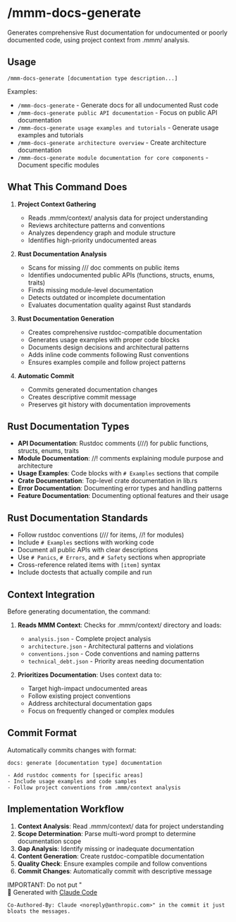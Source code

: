 # /mmm-docs-generate

Generates comprehensive Rust documentation for undocumented or poorly documented code, using project context from .mmm/ analysis.

## Usage

```
/mmm-docs-generate [documentation type description...]
```

Examples:
- `/mmm-docs-generate` - Generate docs for all undocumented Rust code
- `/mmm-docs-generate public API documentation` - Focus on public API documentation
- `/mmm-docs-generate usage examples and tutorials` - Generate usage examples and tutorials
- `/mmm-docs-generate architecture overview` - Create architecture documentation
- `/mmm-docs-generate module documentation for core components` - Document specific modules

## What This Command Does

1. **Project Context Gathering**
   - Reads .mmm/context/ analysis data for project understanding
   - Reviews architecture patterns and conventions
   - Analyzes dependency graph and module structure
   - Identifies high-priority undocumented areas

2. **Rust Documentation Analysis**
   - Scans for missing /// doc comments on public items
   - Identifies undocumented public APIs (functions, structs, enums, traits)
   - Finds missing module-level documentation
   - Detects outdated or incomplete documentation
   - Evaluates documentation quality against Rust standards

3. **Rust Documentation Generation**
   - Creates comprehensive rustdoc-compatible documentation
   - Generates usage examples with proper code blocks
   - Documents design decisions and architectural patterns
   - Adds inline code comments following Rust conventions
   - Ensures examples compile and follow project patterns

4. **Automatic Commit**
   - Commits generated documentation changes
   - Creates descriptive commit message
   - Preserves git history with documentation improvements

## Rust Documentation Types

- **API Documentation**: Rustdoc comments (///) for public functions, structs, enums, traits
- **Module Documentation**: //! comments explaining module purpose and architecture
- **Usage Examples**: Code blocks with `# Examples` sections that compile
- **Crate Documentation**: Top-level crate documentation in lib.rs
- **Error Documentation**: Documenting error types and handling patterns
- **Feature Documentation**: Documenting optional features and their usage

## Rust Documentation Standards

- Follow rustdoc conventions (/// for items, //! for modules)
- Include `# Examples` sections with working code
- Document all public APIs with clear descriptions
- Use `# Panics`, `# Errors`, and `# Safety` sections when appropriate
- Cross-reference related items with `[item]` syntax
- Include doctests that actually compile and run

## Context Integration

Before generating documentation, the command:

1. **Reads MMM Context**: Checks for .mmm/context/ directory and loads:
   - `analysis.json` - Complete project analysis
   - `architecture.json` - Architectural patterns and violations
   - `conventions.json` - Code conventions and naming patterns
   - `technical_debt.json` - Priority areas needing documentation

2. **Prioritizes Documentation**: Uses context data to:
   - Target high-impact undocumented areas
   - Follow existing project conventions
   - Address architectural documentation gaps
   - Focus on frequently changed or complex modules

## Commit Format

Automatically commits changes with format:

```
docs: generate [documentation type] documentation

- Add rustdoc comments for [specific areas]
- Include usage examples and code samples
- Follow project conventions from .mmm/context analysis
```

## Implementation Workflow

1. **Context Analysis**: Read .mmm/context/ data for project understanding
2. **Scope Determination**: Parse multi-word prompt to determine documentation scope
3. **Gap Analysis**: Identify missing or inadequate documentation
4. **Content Generation**: Create rustdoc-compatible documentation
5. **Quality Check**: Ensure examples compile and follow conventions
6. **Commit Changes**: Automatically commit with descriptive message

IMPORTANT: Do not put "    
    🤖 Generated with [Claude Code](https://claude.ai/code)
    
    Co-Authored-By: Claude <noreply@anthropic.com>" in the commit it just bloats the messages.
